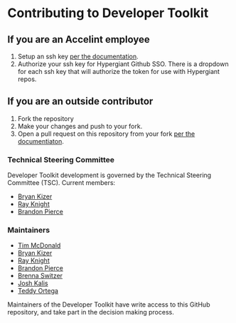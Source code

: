 <!-- Copyright 2024 Hypergiant Galactic Systems Inc. All rights reserved.
This file is licensed to you under the Apache License, Version 2.0 (the "License");
you may not use this file except in compliance with the License. You may obtain a copy
of the License at https://www.apache.org/licenses/LICENSE-2.0
Unless required by applicable law or agreed to in writing, software distributed under
the License is distributed on an "AS IS" BASIS, WITHOUT WARRANTIES OR REPRESENTATIONS
OF ANY KIND, either express or implied. See the License for the specific language
governing permissions and limitations under the License. -->

# Contributing to Developer Toolkit

## If you are an Accelint employee

1. Setup an ssh key [per the documentation](https://docs.github.com/en/authentication/connecting-to-github-with-ssh/adding-a-new-ssh-key-to-your-github-account).
2. Authorize your ssh key for Hypergiant Github SSO. There is a dropdown for each ssh key that will authorize the token for use with Hypergiant repos.

## If you are an outside contributor

1. Fork the repository
2. Make your changes and push to your fork.
3. Open a pull request on this repository from your fork [per the documentiaton](https://docs.github.com/en/pull-requests/collaborating-with-pull-requests/proposing-changes-to-your-work-with-pull-requests/creating-a-pull-request-from-a-fork).

### Technical Steering Committee

Developer Toolkit development is governed by the Technical Steering Committee (TSC). Current members:

- [Bryan Kizer](https://github.com/belsrc)
- [Ray Knight](https://github.com/ArrayKnight)
- [Brandon Pierce](https://github.com/brandonjpierce)

### Maintainers

- [Tim McDonald](https://github.com/imtmcdonald)
- [Bryan Kizer](https://github.com/belsrc)
- [Ray Knight](https://github.com/ArrayKnight)
- [Brandon Pierce](https://github.com/brandonjpierce)
- [Brenna Switzer](https://github.com/switzerb)
- [Josh Kalis](https://github.com/kalisjoshua)
- [Teddy Ortega](https://github.com/orteth01)

Maintainers of the Developer Toolkit have write access to this GitHub repository, and take part in the decision making process.
